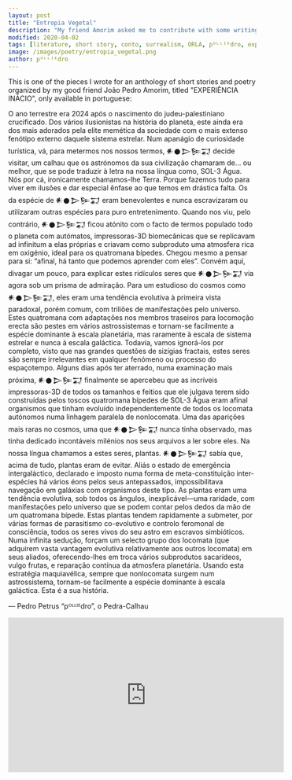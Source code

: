 ```yaml
---
layout: post
title: "Entropia Vegetal"
description: "My friend Amorim asked me to contribute with some writings for an anthology of texts he's organizing, this is one of the pieces I developed"
modified: 2020-04-02
tags: [literature, short story, conto, surrealism, ORLA, pᴼᴸᴸᴵᴱdro, experimental, EXPERIÊNCIA INÁCIO]
image: /images/poetry/entropia_vegetal.png
author: pᴼᴸᴸᴵᴱdro
---
```


This is one of the pieces I wrote for an anthology of short stories and poetry organized by my good friend João Pedro Amorim, titled "EXPERIÊNCIA INÁCIO", only available in portuguese:


O ano terrestre era 2024 após o nascimento do judeu-palestiniano crucificado. Dos vários ilusionistas na história do planeta, este ainda era dos mais adorados pela elite memética da sociedade com o mais extenso fenótipo externo daquele sistema estrelar. Num apanágio de curiosidade turística, vá, para metermos nos nossos termos, 𒀭𒊹𒆕𒌉𒍑 decide visitar, um calhau que os astrónomos da sua civilização chamaram de… ou melhor, que se pode traduzir à letra na nossa língua como, SOL-3 Água. Nós por cá, ironicamente chamamos-lhe Terra. Porque fazemos tudo para viver em ilusões e dar especial ênfase ao que temos em drástica falta. Os da espécie de 𒀭𒊹𒆕𒌉𒍑 eram benevolentes e nunca escravizaram ou utilizaram outras espécies para puro entretenimento. Quando nos viu, pelo contrário, 𒀭𒊹𒆕𒌉𒍑 ficou atónito com o facto de termos populado todo o planeta com autómatos, impressoras-3D biomecânicas que se replicavam ad infinitum a elas próprias e criavam como subproduto uma atmosfera rica em oxigénio, ideal para os quatromana bípedes. Chegou mesmo a pensar para si: “afinal, há tanto que podemos aprender com eles”. Convém aqui, divagar um pouco, para explicar estes ridículos seres que 𒀭𒊹𒆕𒌉𒍑 via agora sob um prisma de admiração. Para um estudioso do cosmos como 𒀭𒊹𒆕𒌉𒍑, eles eram uma tendência evolutiva à primeira vista paradoxal, porém comum, com triliões de manifestações pelo universo. Estes quatromana com adaptações nos membros traseiros para locomoção erecta são pestes em vários astrossistemas e tornam-se facilmente a espécie dominante à escala planetária, mas raramente à escala de sistema estrelar e nunca à escala galáctica. Todavia, vamos ignorá-los por completo, visto que nas grandes questões de sizígias fractais, estes seres são sempre irrelevantes em qualquer fenómeno ou processo do espaçotempo. Alguns dias após ter aterrado, numa examinação mais próxima, 𒀭𒊹𒆕𒌉𒍑 finalmente se apercebeu que as incríveis impressoras-3D de todos os tamanhos e feitios que ele julgava terem sido construídas pelos toscos quatromana bípedes de SOL-3 Água eram afinal organismos que tinham evoluído independentemente de todos os locomata autónomos numa linhagem paralela de nonlocomata. Uma das aparições mais raras no cosmos, uma que 𒀭𒊹𒆕𒌉𒍑 nunca tinha observado, mas tinha dedicado incontáveis milénios nos seus arquivos a ler sobre eles. Na nossa língua chamamos a estes seres, plantas. 𒀭𒊹𒆕𒌉𒍑 sabia que, acima de tudo, plantas eram de evitar. Aliás o estado de emergência intergaláctico, declarado e imposto numa forma de meta-constituição inter-espécies há vários éons pelos seus antepassados, impossibilitava navegação em galáxias com organismos deste tipo. As plantas eram uma tendência evolutiva, sob todos os ângulos, inexplicável—uma raridade, com manifestações pelo universo que se podem contar pelos dedos da mão de um quatromana bípede. Estas plantas tendem rapidamente a submeter, por várias formas de parasitismo co-evolutivo e controlo feromonal de consciência, todos os seres vivos do seu astro em escravos simbióticos. Numa infinita sedução, forçam um selecto grupo dos locomata (que adquirem vasta vantagem evolutiva relativamente aos outros locomata) em seus aliados, oferecendo-lhes em troca vários subprodutos sacarídeos, vulgo frutas, e reparação contínua da atmosfera planetária. Usando esta estratégia maquiavélica, sempre que nonlocomata surgem num astrossistema, tornam-se facilmente a espécie dominante à escala galáctica. Esta é a sua história.

— Pedro Petrus “pᴼᴸᴸᴵᴱdro”, o Pedra-Calhau

<iframe width="560" height="315" src="https://www.youtube.com/embed/dz77EqZBAP4" frameborder="0" allowfullscreen></iframe>
